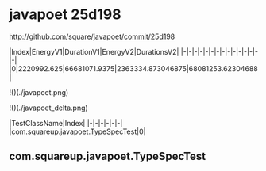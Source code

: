 # javapoet 25d198


http://github.com/square/javapoet/commit/25d198


|Index|EnergyV1|DurationV1|EnergyV2|DurationsV2|
|-|-|-|-|-|-|-|-|-|-|-|-|-|-|-|
|0|2220992.625|66681071.9375|2363334.873046875|68081253.62304688|

!()(./javapoet.png)

!()(./javapoet_delta.png)

|TestClassName|Index|
|-|-|-|-|-|-|
|com.squareup.javapoet.TypeSpecTest|0|
## com.squareup.javapoet.TypeSpecTest

